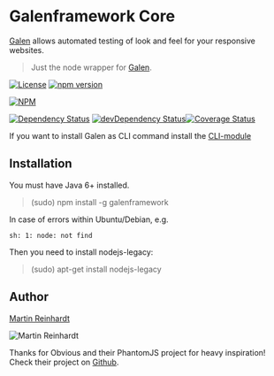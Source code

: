 # Galenframework Core

[Galen](http://galenframework.com) allows automated testing of look and feel for your responsive websites.

> Just the node wrapper for [Galen](http://galenframework.com).


[![License](https://img.shields.io/github/license/mashape/apistatus.svg)](LICENSE) [![npm version](https://badge.fury.io/js/galenframework.svg)](http://badge.fury.io/js/galenframework)

[![NPM](https://nodei.co/npm/galenframework.png?downloads=true&downloadRank=true&stars=true)](https://nodei.co/npm/galenframework/)

[![Dependency Status](https://david-dm.org/hypery2k/galenframework.svg)](https://david-dm.org/hypery2k/galenframework) [![devDependency Status](https://david-dm.org/hypery2k/galenframework/dev-status.svg)](https://david-dm.org/hypery2k/galenframework#info=devDependencies)[![Coverage Status](https://coveralls.io/repos/hypery2k/galenframework/badge.svg?branch=master&service=github)](https://coveralls.io/github/hypery2k/galenframework?branch=master)

If you want to install Galen as CLI command install the [CLI-module](https://www.npmjs.com/package/galenframework-cli)

## Installation

You must have Java 6+ installed.

> (sudo) npm install -g galenframework

In case of errors within Ubuntu/Debian, e.g.
```
sh: 1: node: not find
```

Then you need to install  nodejs-legacy:
> (sudo) apt-get install nodejs-legacy


## Author

[Martin Reinhardt](https://github.com/hypery2k)

![Martin Reinhardt](https://s.gravatar.com/avatar/9fa901119c90e051cd6a84ca26c99043?size=496&amp;default=retro)

Thanks for Obvious and their PhantomJS project for heavy inspiration! Check their project on [Github](https://github.com/Obvious/phantomjs).

